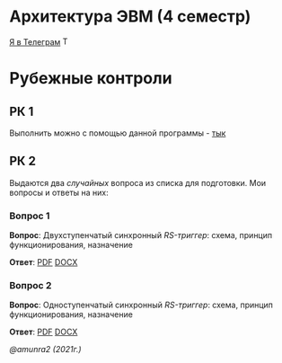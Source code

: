 # Архитектура ЭВМ (4 семестр)

 [Я в Телеграм](https://t.me/amunra2) <img src="https://img.icons8.com/external-tal-revivo-shadow-tal-revivo/344/external-telegram-is-a-cloud-based-instant-messaging-and-voice-over-ip-service-logo-shadow-tal-revivo.png" alt="Telegram" width=15>

# Рубежные контроли

## РК 1

Выполнить можно с помощью данной программы - [тык](https://github.com/mRrvz/triggers)

## РК 2

Выдаются два _случайных_ вопроса из списка для подготовки. Мои вопросы и ответы на них:

### Вопрос 1

__Вопрос__: Двухступенчатый синхронный _RS-триггер_: схема, принцип функционирования, назначение

__Ответ__: [PDF](./docs/cvetkov43b_RK2question1.pdf) [DOCX](./docs/cvetkov43b_RK2question1.docx)

### Вопрос 2

__Вопрос__: Одноступенчатый синхронный _RS-триггер_: схема, принцип функционирования, назначение

__Ответ__: [PDF](./docs/cvetkov43b_RK2question2.pdf) [DOCX](./docs/cvetkov43b_RK2question2.docx)

_@amunra2 (2021г.)_
